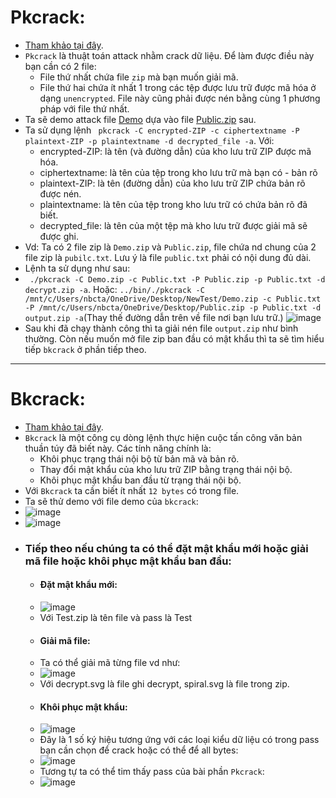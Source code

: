 # Pkcrack:
- [Tham khảo tại đây](https://github.com/keyunluo/pkcrack#readme).
- `Pkcrack` là thuật toán attack nhằm crack dữ liệu. Để làm được điều này bạn cần có 2 file:
    - File thứ nhất chứa file `zip` mà bạn muốn giải mã.
    - File thứ hai chứa ít nhất 1 trong các tệp được lưu trữ được mã hóa ở dạng `unencrypted`. File này cũng phải được nén bằng cùng 1 phương pháp với file thứ nhất.
- Ta sẽ demo attack file [Demo](https://github.com/Caycon/Forensics/blob/main/Begin/Demo.zip) dựa vào file [Public.zip](https://github.com/Caycon/Forensics/blob/main/Begin/Public.zip) sau.
- Ta sử dụng lệnh ` pkcrack -C encrypted-ZIP -c ciphertextname -P plaintext-ZIP -p plaintextname -d decrypted_file -a`. Với:
    - encrypted-ZIP: là tên (và đường dẫn) của kho lưu trữ ZIP được mã hóa.
    - ciphertextname: là tên của tệp trong kho lưu trữ mà bạn có - bản rõ
    - plaintext-ZIP: là tên (đường dẫn) của kho lưu trữ ZIP chứa bản rõ được nén.
    - plaintextname: là tên của tệp trong kho lưu trữ có chứa bản rõ đã biết.
    - decrypted_file: là tên của một tệp mà kho lưu trữ được giải mã sẽ được ghi.
- Vd: Ta có 2 file zip là `Demo.zip` và `Public.zip`, file chứa nd chung của 2 file zip là `pubilc.txt`. Lưu ý là file `public.txt` phải có nội dung đủ dài.
- Lệnh ta sử dụng như sau:
- ` ./pkcrack -C Demo.zip -c Public.txt -P Public.zip -p Public.txt -d decrypt.zip -a`. Hoặc: `../bin/./pkcrack -C /mnt/c/Users/nbcta/OneDrive/Desktop/NewTest/Demo.zip -c Public.txt -P /mnt/c/Users/nbcta/OneDrive/Desktop/Public.zip -p Public.txt -d output.zip -a`(Thay thế đường dẫn trên về file nơi bạn lưu trữ.)
![image](https://github.com/Caycon/Forensics/assets/97203151/11588a4d-fc10-48ff-ba38-01dda59a6bcc)
- Sau khi đã chạy thành công thì ta giải nén file `output.zip` như bình thường. Còn nếu muốn mở file zip ban đầu có mật khẩu thì ta sẽ tìm hiểu tiếp `bkcrack` ở phần tiếp theo.
-------
# Bkcrack:
- [Tham khảo tại đây](https://github.com/kimci86/bkcrack).
- `Bkcrack` là một công cụ dòng lệnh thực hiện cuộc tấn công văn bản thuần túy đã biết này. Các tính năng chính là:
    - Khôi phục trạng thái nội bộ từ bản mã và bản rõ.
    - Thay đổi mật khẩu của kho lưu trữ ZIP bằng trạng thái nội bộ.
    - Khôi phục mật khẩu ban đầu từ trạng thái nội bộ.
- Với `Bkcrack` ta cần biết ít nhất `12 bytes` có trong file.
- Ta sẽ thử demo với file demo của `bkcrack`:
- ![image](https://github.com/Caycon/Forensics/assets/97203151/45643685-929d-4395-b899-16b047cd0dfc)
- ![image](https://github.com/Caycon/Forensics/assets/97203151/6569bef1-061d-4d38-8be4-8464440e372d)
- ### Tiếp theo nếu chúng ta có thể đặt mật khẩu mới hoặc giải mã file hoặc khôi phục mật khẩu ban đầu:
    - #### Đặt mật khẩu mới:
    - ![image](https://github.com/Caycon/Forensics/assets/97203151/ee42eb41-e1b1-44bc-95c6-2086f9feb8c2)
    - Với Test.zip là tên file và pass là Test
    - #### Giải mã file:
    - Ta có thể giải mã từng file vd như:
    - ![image](https://github.com/Caycon/Forensics/assets/97203151/b4014848-46db-4025-8412-063968831754)
    - Với decrypt.svg là file ghi decrypt, spiral.svg là file trong zip.
    - #### Khôi phục mật khẩu:
    - ![image](https://github.com/Caycon/Forensics/assets/97203151/d6622d51-948d-4e21-baee-58f404da4d6d)
    - Đây là 1 số ký hiệu tương ứng với các loại kiểu dữ liệu có trong pass bạn cần chọn để crack hoặc có thể để all bytes:
    - ![image](https://github.com/Caycon/Forensics/assets/97203151/d26e36ec-5936-4072-9271-dba6a26ab034)
    - Tương tự ta có thể tim thấy pass của bài phần `Pkcrack`:
    - ![image](https://github.com/Caycon/Forensics/assets/97203151/f177602b-d42c-4056-9da7-559c89de4cf4)


   

